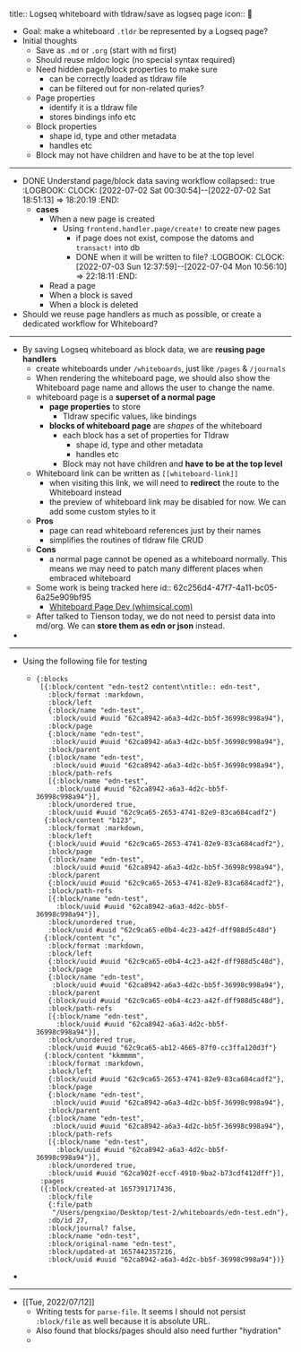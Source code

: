 title:: Logseq whiteboard with tldraw/save as logseq page
icon:: 🤨

- Goal: make a whiteboard `.tldr` be represented by a Logseq page?
- Initial thoughts
	- Save as `.md` or `.org` (start with `md` first)
	- Should reuse mldoc logic (no special syntax required)
	- Need hidden page/block properties to make sure
		- can be correctly loaded as tldraw file
		- can be filtered out for non-related quries?
	- Page properties
		- identify it is a tldraw file
		- stores bindings info etc
	- Block properties
		- shape id, type and other metadata
		- handles etc
	- Block may not have children and have to be at the top level
- ---
- DONE Understand page/block data saving workflow
  collapsed:: true
  :LOGBOOK:
  CLOCK: [2022-07-02 Sat 00:30:54]--[2022-07-02 Sat 18:51:13] =>  18:20:19
  :END:
	- **cases**
		- When a new page is created
			- Using `frontend.handler.page/create!` to create new pages
				- if page does not exist, compose the datoms and `transact!` into db
				- DONE when it will be written to file?
				  :LOGBOOK:
				  CLOCK: [2022-07-03 Sun 12:37:59]--[2022-07-04 Mon 10:56:10] =>  22:18:11
				  :END:
		- Read a page
		- When a block is saved
		- When a block is deleted
- Should we reuse page handlers as much as possible, or create a dedicated workflow for Whiteboard?
- ---
- By saving Logseq whiteboard as block data, we are **reusing page handlers**
	- create whiteboards under `/whiteboards`, just like `/pages` & `/journals`
	- When rendering the whiteboard page, we should also show the Whiteboard page name and allows the user to change the name.
	- whiteboard page is a **superset of a normal page**
		- **page properties** to store
			- Tldraw specific values, like bindings
		- **blocks of whiteboard page** are _shapes_ of the whiteboard
			- each block has a set of  properties for Tldraw
				- shape id, type and other metadata
				- handles etc
			- Block may not have children and **have to be at the top level**
	- Whiteboard link can be written as `[[whiteboard-link]]`
		- when visiting this link, we will need to **redirect** the route to the Whiteboard instead
		- the preview of whiteboard link may be disabled for now. We can add some custom styles to it
	- **Pros**
		- page can read whiteboard references just by their names
		- simplifies the routines of tldraw file CRUD
	- **Cons**
		- a normal page cannot be opened as a whiteboard normally. This means we may need to patch many different places when embraced whiteboard
	- Some work is being tracked here
	  id:: 62c256d4-47f7-4a11-bc05-6a25e909bf95
		- [Whiteboard Page Dev (whimsical.com)](https://whimsical.com/whiteboard-page-dev-9sdt5j7MabK6DVrxgTZw25)
	- After talked to Tienson today, we do not need to persist data into md/org. We can **store them as edn or json** instead.
-
- ---
- Using the following file for testing
	- ```edn
	  {:blocks
	   [{:block/content "edn-test2 content\ntitle:: edn-test",
	     :block/format :markdown,
	     :block/left
	     {:block/name "edn-test",
	      :block/uuid #uuid "62ca8942-a6a3-4d2c-bb5f-36998c998a94"},
	     :block/page
	     {:block/name "edn-test",
	      :block/uuid #uuid "62ca8942-a6a3-4d2c-bb5f-36998c998a94"},
	     :block/parent
	     {:block/name "edn-test",
	      :block/uuid #uuid "62ca8942-a6a3-4d2c-bb5f-36998c998a94"},
	     :block/path-refs
	     [{:block/name "edn-test",
	       :block/uuid #uuid "62ca8942-a6a3-4d2c-bb5f-36998c998a94"}],
	     :block/unordered true,
	     :block/uuid #uuid "62c9ca65-2653-4741-82e9-83ca684cadf2"}
	    {:block/content "b123",
	     :block/format :markdown,
	     :block/left
	     {:block/uuid #uuid "62c9ca65-2653-4741-82e9-83ca684cadf2"},
	     :block/page
	     {:block/name "edn-test",
	      :block/uuid #uuid "62ca8942-a6a3-4d2c-bb5f-36998c998a94"},
	     :block/parent
	     {:block/uuid #uuid "62c9ca65-2653-4741-82e9-83ca684cadf2"},
	     :block/path-refs
	     [{:block/name "edn-test",
	       :block/uuid #uuid "62ca8942-a6a3-4d2c-bb5f-36998c998a94"}],
	     :block/unordered true,
	     :block/uuid #uuid "62c9ca65-e0b4-4c23-a42f-dff988d5c48d"}
	    {:block/content "c",
	     :block/format :markdown,
	     :block/left
	     {:block/uuid #uuid "62c9ca65-e0b4-4c23-a42f-dff988d5c48d"},
	     :block/page
	     {:block/name "edn-test",
	      :block/uuid #uuid "62ca8942-a6a3-4d2c-bb5f-36998c998a94"},
	     :block/parent
	     {:block/uuid #uuid "62c9ca65-e0b4-4c23-a42f-dff988d5c48d"},
	     :block/path-refs
	     [{:block/name "edn-test",
	       :block/uuid #uuid "62ca8942-a6a3-4d2c-bb5f-36998c998a94"}],
	     :block/unordered true,
	     :block/uuid #uuid "62c9ca65-ab12-4665-87f0-cc3ffa120d3f"}
	    {:block/content "kkmmmm",
	     :block/format :markdown,
	     :block/left
	     {:block/uuid #uuid "62c9ca65-2653-4741-82e9-83ca684cadf2"},
	     :block/page
	     {:block/name "edn-test",
	      :block/uuid #uuid "62ca8942-a6a3-4d2c-bb5f-36998c998a94"},
	     :block/parent
	     {:block/name "edn-test",
	      :block/uuid #uuid "62ca8942-a6a3-4d2c-bb5f-36998c998a94"},
	     :block/path-refs
	     [{:block/name "edn-test",
	       :block/uuid #uuid "62ca8942-a6a3-4d2c-bb5f-36998c998a94"}],
	     :block/unordered true,
	     :block/uuid #uuid "62ca902f-eccf-4910-9ba2-b73cdf412dff"}],
	   :pages
	   ({:block/created-at 1657391717436,
	     :block/file
	     {:file/path
	      "/Users/pengxiao/Desktop/test-2/whiteboards/edn-test.edn"},
	     :db/id 27,
	     :block/journal? false,
	     :block/name "edn-test",
	     :block/original-name "edn-test",
	     :block/updated-at 1657442357216,
	     :block/uuid #uuid "62ca8942-a6a3-4d2c-bb5f-36998c998a94"})}
	  
	  ```
-
- ---
- [[Tue, 2022/07/12]]
	- Writing tests for `parse-file`. It seems I should not persist `:block/file` as well because it is absolute URL.
	- Also found that blocks/pages should also need further "hydration"
	-